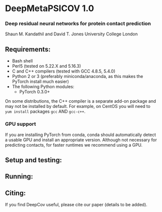 # DeepMetaPSICOV 1.0
### Deep residual neural networks for protein contact prediction

Shaun M. Kandathil and David T. Jones
University College London

Requirements:
-------------
- Bash shell
- Perl5 (tested on 5.22.X and 5.16.3)
- C and C++ compilers (tested with GCC 4.8.5, 5.4.0)
- Python 2 or 3 (preferably miniconda/anaconda, as this makes the PyTorch install much easier)
- The following Python modules:
  - PyTorch 0.3.0+

On some distributions, the C++ compiler is a separate add-on package and may not be installed by default. For example, on CentOS you will need to `yum install` packages `gcc` AND `gcc-c++`.

### GPU support
If you are installing PyTorch from conda, conda should automatically detect a usable GPU and install an appropriate version.
Although not necessary for predicting contacts, for faster runtimes we recommend using a GPU.

Setup and testing:
------------------



Running:
--------


Citing:
-------
If you find DeepCov useful, please cite our paper (details to be added).
